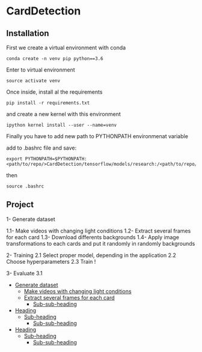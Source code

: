 # CardDetection

## Installation

First we create a virtual environment with conda 
```
conda create -n venv pip python==3.6
```
Enter to virtual environment
```
source activate venv
```
Once inside, install al the requirements 

```
pip install -r requirements.txt
```
and create a new kernel with this environment

```
ipython kernel install --user --name=venv
```

Finally you have to add new path to PYTHONPATH environmenat variable 

add to .bashrc file and save:

```
export PYTHONPATH=$PYTHONPATH:<path/to/repo/>CardDetection/tensorflow/models/research:/<path/to/repo/>/tensorflow/models/research/slim
```

then

```
source .bashrc
```

## Project

1- Generate dataset

  1.1- Make videos with changing light conditions
  1.2- Extract several frames for each card
  1.3- Download differents backgrounds
  1.4- Apply image transformations to each cards and put it randomly in randomly backgrounds

2- Training
  2.1 Select proper model, depending in the application 
  2.2 Choose hyperparameters
  2.3 Train  !
  
3- Evaluate
  3.1 

- [Generate dataset](#heading)
  * [Make videos with changing light conditions](#sub-heading)
  * [Extract several frames for each card](#sub-heading)
    + [Sub-sub-heading](#sub-sub-heading)
- [Heading](#heading-1)
  * [Sub-heading](#sub-heading-1)
    + [Sub-sub-heading](#sub-sub-heading-1)
- [Heading](#heading-2)
  * [Sub-heading](#sub-heading-2)
    + [Sub-sub-heading](#sub-sub-heading-2)

